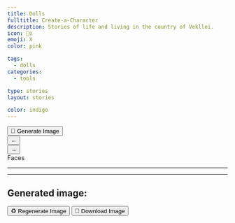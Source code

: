 ```yaml
---
title: Dolls
fulltitle: Create-a-Character
description: Stories of life and living in the country of Vekllei.
icon: 🧍‍♀️
emoji: X
color: pink

tags: 
  - dolls
categories:
  - tools

type: stories
layout: stories

color: indigo
---
```


<div class="dolls">
	<div class="canvas-wrapper">
		<div class="dolls-left-side">
			<div class="dolls-canvas">
				<div class="dolls-canvas-inner"></div>
			</div>
			<button class="article-button download-link" data-text="Generate Image" onclick="downloadDoll()" download="Vekllei character.png"><span class="smallicon" style="font-size: 14px;">📂</span> <span class="text">Generate Image</span></button>
		</div>
	</div>
	<div class="dolls-editor">
		<nav class="dolls-nav">
			<button class="nav-previous nav-nav-button" onclick="previousNav()">←</button>
			<div class="nav-inner"></div>
			<button class="nav-next nav-nav-button" onclick="nextNav()">→</button>
		</nav>
		<span class="current-page">Faces</span>
		<hr />
		<div class="color-options">
			<div class="color-circle reset-circle" onclick="setColor(null)"></div>
		</div>
		<div class="doll-options"></div>
	</div>
</div>

<div class="dolls-templates">
	<template class="dolls-nav-item-template">
		<button class="dolls-nav-item">
			<span class="icon">←</span>
			<span class="text">My nav</span>
		</button>
	</template>
</div>

<div class="dolls-download-stuff hidden">
	<hr />
	<h2>Generated image:</h2>
	<div class="doll-img-container"></div>
	<div class="dolls-multiple-buttons">
		<button class="article-button download-link" data-text="Regenerate image" onclick="downloadDoll()" download="Vekllei character.png"><span class="smallicon" style="font-size: 14px;">♻️</span> <span class="text">Regenerate Image</span></button>
		<button class="article-button" onclick="downloadDoll()" download="Vekllei character.png"><span class="smallicon" style="font-size: 14px;">📂</span> <span class="text">Download Image</span></button>
	</div>
</div>

<script src="/js/html-to-image.js"></script>
<script src="/js/dolls.js"></script>